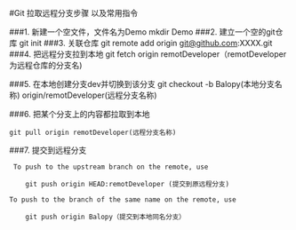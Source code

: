#Git 拉取远程分支步骤 以及常用指令

###1. 新建一个空文件，文件名为Demo
	mkdir Demo
###2. 建立一个空的git仓库
	git init 
###3. 关联仓库 
	git remote add origin git@github.com:XXXX.git
###4. 把远程分支拉到本地
	git fetch origin remotDeveloper（remotDeveloper为远程仓库的分支名)

###5. 在本地创建分支dev并切换到该分支
	git checkout -b Balopy(本地分支名称) origin/remotDeveloper(远程分支名称)
	
###6. 把某个分支上的内容都拉取到本地

	git pull origin remotDeveloper(远程分支名称)
	
###7. 提交到远程分支

```
 To push to the upstream branch on the remote, use

    git push origin HEAD:remotDeveloper (提交到原远程分支)

To push to the branch of the same name on the remote, use

    git push origin Balopy（提交到本地同名分支）

```